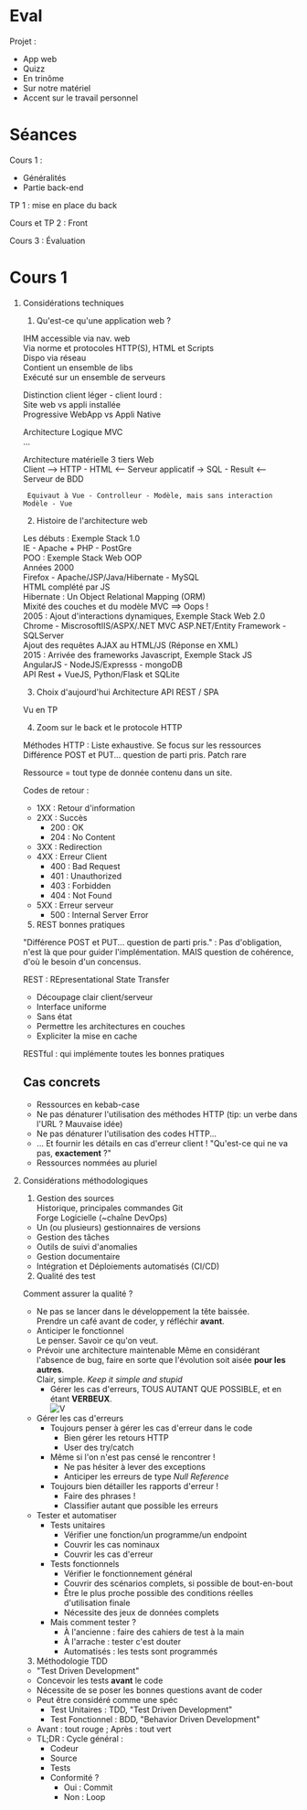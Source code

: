 # Eval

Projet :
* App web
* Quizz
* En trinôme
* Sur notre matériel
* Accent sur le travail personnel

# Séances

Cours 1 :
* Généralités
* Partie back-end

TP 1 : mise en place du back

Cours et TP 2 : Front

Cours 3 : Évaluation

# Cours 1

1. Considérations techniques  
    1. Qu'est-ce qu'une application web ?  
    
    IHM accessible via nav. web  
        Via norme et protocoles HTTP(S), HTML et Scripts  
    Dispo via réseau  
    Contient un ensemble de libs  
    Exécuté sur un ensemble de serveurs  

    Distinction client léger - client lourd :  
        Site web vs appli installée  
        Progressive WebApp vs Appli Native  
      
    Architecture Logique MVC  
        ...  

    Architecture matérielle 3 tiers Web  
        Client --> HTTP - HTML <-- Serveur applicatif -> SQL - Result <-- Serveur de BDD  

        Equivaut à Vue - Controlleur - Modèle, mais sans interaction Modèle - Vue  
    
    2. Histoire de l'architecture web  

    Les débuts : Exemple Stack 1.0  
        IE - Apache + PHP - PostGre  
    POO : Exemple Stack Web OOP  
        Années 2000  
        Firefox - Apache/JSP/Java/Hibernate - MySQL  
        HTML complété par JS  
        Hibernate : Un Object Relational Mapping (ORM)  
        Mixité des couches et du modèle MVC ==> Oops !  
    2005 : Ajout d'interactions dynamiques, Exemple Stack Web 2.0  
        Chrome - MiscrosoftIIS/ASPX/.NET MVC ASP.NET/Entity Framework - SQLServer  
        Ajout des requêtes AJAX au HTML/JS (Réponse en XML)  
    2015 : Arrivée des frameworks Javascript, Exemple Stack JS  
        AngularJS - NodeJS/Expresss - mongoDB  
    API Rest + VueJS, Python/Flask et SQLite  

    3. Choix d'aujourd'hui Architecture API REST / SPA  

    Vu en TP

    4. Zoom sur le back et le protocole HTTP  

    Méthodes HTTP : Liste exhaustive.
    Se focus sur les ressources
    Différence POST et PUT... question de parti pris.
    Patch rare

    Ressource = tout type de donnée contenu dans un site.  

    Codes de retour :  
    * 1XX : Retour d'information  
    * 2XX : Succès  
        * 200 : OK  
        * 204 : No Content  
    * 3XX : Redirection  
    * 4XX : Erreur Client  
        * 400 : Bad Request  
        * 401 : Unauthorized  
        * 403 : Forbidden  
        * 404 : Not Found  
    * 5XX : Erreur serveur  
        * 500 : Internal Server Error  

    5. REST bonnes pratiques  

    "Différence POST et PUT... question de parti pris." : Pas d'obligation, n'est là que pour guider l'implémentation. MAIS question de cohérence, d'où le besoin d'un concensus.  

    REST : REpresentational State Transfer  
    * Découpage clair client/serveur  
    * Interface uniforme  
    * Sans état  
    * Permettre les architectures en couches  
    * Expliciter la mise en cache  

    RESTful : qui implémente toutes les bonnes pratiques

    ## Cas concrets  

    * Ressources en kebab-case  
    * Ne pas dénaturer l'utilisation des méthodes HTTP (tip: un verbe dans l'URL ? Mauvaise idée)  
    * Ne pas dénaturer l'utilisation des codes HTTP...  
    * ... Et fournir les détails en cas d'erreur client ! "Qu'est-ce qui ne va pas, **exactement** ?"
    * Ressources nommées au pluriel  

2. Considérations méthodologiques  

    1. Gestion des sources  
    Historique, principales commandes Git  
    Forge Logicielle (~chaîne DevOps)  
    * Un (ou plusieurs) gestionnaires de versions  
    * Gestion des tâches  
    * Outils de suivi d'anomalies  
    * Gestion documentaire  
    * Intégration et Déploiements automatisés (CI/CD)  

    2. Qualité des test  
    
    Comment assurer la qualité ?  
    * Ne pas se lancer dans le développement la tête baissée.  
        Prendre un café avant de coder, y réfléchir **avant**.  
    * Anticiper le fonctionnel  
        Le penser. Savoir ce qu'on veut.  
    * Prévoir une architecture maintenable
        Même en considérant l'absence de bug, faire en sorte que l'évolution soit aisée **pour les autres**.  
        Clair, simple. *Keep it simple and stupid*  
        * Gérer les cas d'erreurs, TOUS AUTANT QUE POSSIBLE, et en étant **VERBEUX**.  
        ![V](https://www.youtube.com/watch?v=voLrkal39C4)  
    * Gérer les cas d'erreurs    
        * Toujours penser à gérer les cas d'erreur dans le code    
            * Bien gérer les retours HTTP    
            * User des try/catch    
        * Même si l'on n'est pas censé le rencontrer !
            * Ne pas hésiter à lever des exceptions
            * Anticiper les erreurs de type *Null Reference*
        * Toujours bien détailler les rapports d'erreur !
            * Faire des phrases !
            * Classifier autant que possible les erreurs
    * Tester et automatiser    
        * Tests unitaires  
            * Vérifier une fonction/un programme/un endpoint  
            * Couvrir les cas nominaux  
            * Couvrir les cas d'erreur  
        * Tests fonctionnels  
            * Vérifier le fonctionnement général  
            * Couvrir des scénarios complets, si possible de bout-en-bout  
            * Être le plus proche possible des conditions réelles d'utilisation finale  
            * Nécessite des jeux de données complets  
        * Mais comment tester ?  
            * À l'ancienne : faire des cahiers de test à la main  
            * À l'arrache : tester c'est douter  
            * Automatisés : les tests sont programmés  

    3. Méthodologie TDD  
    * "Test Driven Development"  
    * Concevoir les tests **avant** le code  
    * Nécessite de se poser les bonnes questions avant de coder  
    * Peut être considéré comme une spéc  
        * Test Unitaires : TDD, "Test Driven Development"  
        * Test Fonctionnel : BDD, "Behavior Driven Development"  
    * Avant : tout rouge ; Après : tout vert  
    * TL;DR : Cycle général :  
        * Codeur  
        * Source  
        * Tests  
        * Conformité ?  
            * Oui : Commit  
            * Non : Loop  
